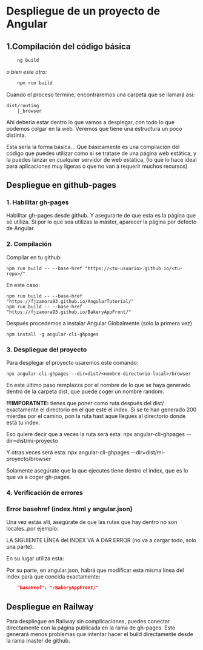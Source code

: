 # Despliegue de un proyecto de Angular

## 1.Compilación del código básica

```powershell
    ng build
```

*o bien este otro:*

```powershell
    npm run build
```

Cuando el proceso termine, encontraremos una carpeta que se llamará así:

    dist/routing
        |_browser

Ahí debería estar dentro lo que vamos a desplegar, con todo lo que podemos colgar en la web. Veremos que tiene una estructura un poco distinta.

Esta sería la forma básica... Que básicamente es una compilación del código que puedes utilizar como si se tratase de una página web estática, y la puedes lanzar en cualquier servidor de web estática, (lo que lo hace ideal para aplicaciones muy ligeras o que no van a requerir muchos recursos)


## Despliegue en github-pages

### 1. Habilitar gh-pages
Habilitar gh-pages desde github.
Y asegurarte de que esta es la página que se utiliza.
Si por lo que sea utilizas la máster, aparecer la página por defecto de Angular.

### 2. Compilación 
Compilar en tu github:

    npm run build -- --base-href "https://<tu-usuario>.github.io/<tu-repo>/"
    
En este caso:

    npm run build -- --base-href "https://fjzamora93.github.io/AngularTutorial/"
    npm run build -- --base-href "https://fjzamora93.github.io/BakeryAppFront/"
    
Después procedemos a instalar Angular Globalmente (solo la primera vez)

    npm install -g angular-cli-ghpages


### 3. Despliegue del proyecto

Para desplegar el proyecto usaremos este comando:

    npx angular-cli-ghpages --dir=dist/<nombre-directorio-local>/browser

En este último paso remplazza <nombre-directorio> por el nombre de lo que se haya generado dentro de la carpeta dist, que puede coger un nombre random.

**!!!IMPORATNTE:** tienes que poner como ruta después del dist/ exactamente el directorio en el que esté el index. Si se te han generado 200 mierdas por el camino, pon la ruta hast aque llegues al directorio donde está tu index.

Eso quiere decir que a veces la ruta será esta:
    npx angular-cli-ghpages --dir=dist/mi-proyecto

Y otras veces será esta:
    npx angular-cli-ghpages --dir=dist/mi-proyecto/browser

Solamente asegúrate que la que ejecutes tiene dentro el index, que es lo que va a coger gh-pages.


### 4. Verificación de errores


### Error basehref (index.html y angular.json)


Una vez estás allí, asegúrate de que las rutas que hay dentro no son locales..por ejemplo:

LA SIGUIENTE LÍNEA del INDEX VA A DAR ERROR (no va a cargar todo, solo una parte): 
    <base href="F:/Git/InvestCalculator/">

En su lugar utiliza esta:
    <base href="/InvestCalculator/">

Por su parte, en angular.json, habrá que modificar esta misma línea del index para que concida exactamente:

```json
    "baseHref": "/BakeryAppFront/"
```


## Despliegue en Railway

Para despliegue en Railway sin complicaciones, puedes conectar directamente con la página publicada en la rama de gh-pages. Esto generará menos problemas que intentar hacer el build directamente desde la rama master de github.
